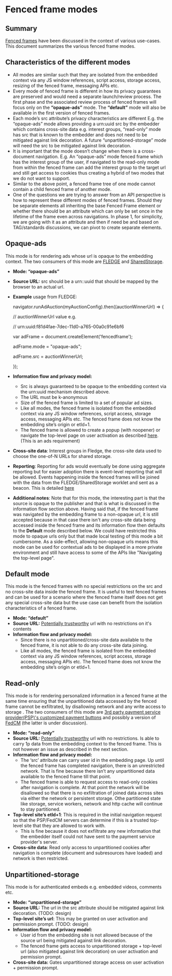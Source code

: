 # Fenced frame modes



## **Summary**

[Fenced frames](https://github.com/shivanigithub/fenced-frame) have been discussed in the context of various use-cases. This document summarizes the various fenced frame modes.


## **Characteristics of the different modes**



*   All modes are similar such that they are isolated from the embedded context via any JS window references, script access, storage access, resizing of the fenced frame, messaging APIs etc.
*   Every mode of fenced frame is different in how its privacy guarantees are preserved and would need a separate launch/review process. The first phase and the associated review process of fenced frames will focus only on the **“opaque-ads”** mode. The **“default”** mode will also be available in the first version of fenced frames.
*   Each mode’s src attribute’s privacy characteristics are different E.g. the “opaque-ads” mode allows providing a urn:uuid src by the embedder which contains cross-site data e.g. interest groups, “read-only” mode has src that is known to the embedder and does not need to be mitigated against link decoration. A future “unpartitioned-storage” mode will need the src to be mitigated against link decoration.
*   It is important that the mode doesn’t change when there is a cross-document navigation. E.g. An “opaque-ads” mode fenced frame which has the interest group of the user, if navigated to the read-only mode from within the fenced frame can add the interest group to the target url and still get access to cookies thus creating a hybrid of two modes that we do not want to support.
*   Similar to the above point, a fenced frame tree of one mode cannot contain a child fenced frame of another mode.
*   One of the questions we are trying to answer from an API perspective is how to represent these different modes of fenced frames. Should they be separate elements all inheriting the base Fenced Frame element or whether there should be an attribute which can only be set once in the lifetime of the frame even across navigations. In phase 1, for simplicity, we are going with it as an attribute and then if need be and based on TAG/standards discussions, we can pivot to create separate elements.


## **Opaque-ads**

This mode is for rendering ads whose url is opaque to the embedding context. The two consumers of this mode are [FLEDGE](https://github.com/WICG/turtledove/blob/main/FLEDGE.md) and [SharedStorage](https://github.com/pythagoraskitty/shared-storage#simple-example-consistent-ab-experiments-across-sites). 



*   **Mode: “opaque-ads”**
*   **Source URL:** src should be a urn::uuid that should be mapped by the browser to an actual url. 
*   **Example** usage from FLEDGE:

    navigator.runAdAuction(myAuctionConfig).then((auctionWinnerUrl) => {


      // auctionWinnerUrl value e.g.


      // urn:uuid:f81d4fae-7dec-11d0-a765-00a0c91e6bf6


      var adFrame = document.createElement('fencedframe');

      adFrame.mode = "opaque-ads";

      adFrame.src = auctionWinnerUrl;


    });

*   **Information flow and privacy model:**
    *   Src is always guaranteed to be opaque to the embedding context via the urn:uuid mechanism described above. 
    *   The URL must be k-anonymous
    *   Size of the fenced frame is limited to a set of popular ad sizes.
    *   Like all modes, the fenced frame is isolated from the embedded context via any JS window references, script access, storage access, messaging APIs etc. The fenced frame does not know the embedding site’s origin or etld+1.
    *   The fenced frame is allowed to create a popup (with noopener) or navigate the top-level page on user activation as described [here](https://github.com/WICG/fenced-frame/blob/master/explainer/integration_with_web_platform.md#top-level-navigation). (This is an ads requirement)
*   **Cross-site data**: Interest groups in Fledge, the cross-site data used to choose the one-of-N URLs for shared storage. 
*   **Reporting**: Reporting for ads would eventually be done using aggregate reporting but for easier adoption there is event-level reporting that will be allowed. Events happening inside the fenced frames will be joined with the data from the FLEDGE/SharedStorage worklet and sent as a beacon. This is detailed [here](https://github.com/WICG/turtledove/blob/main/Fenced_Frames_Ads_Reporting.md)
*   **Additional notes**: Note that for this mode, the interesting part is that the source is opaque to the publisher and that is what is discussed  in the information flow section above. Having said that, if the fenced frame was navigated by the embedding frame to a non-opaque url, it is still accepted because in that case there isn't any cross-site data being accessed inside the fenced frame and its information flow then defaults to the **Default** mode described below. We could have restricted this mode to opaque urls only but that made local testing of this mode a bit cumbersome. As a side-effect, allowing non-opaque urls means this mode can be used for contextual ads to be displayed in a more private environment and still have access to some of the APIs like "Navigating the top-level page".  


## **Default mode**

This mode is the fenced frames with no special restrictions on the src and no cross-site data inside the fenced frame. It is useful to test fenced frames and can be used for a scenario where the fenced frame itself does not get any special cross-site data but the use case can benefit from the isolation characteristics of a fenced frame.



*   **Mode: “default”**
*   **Source URL:** [Potentially trustworthy](https://w3c.github.io/webappsec-secure-contexts/#potentially-trustworthy-url) url with no restrictions on it's contents
*   **Information flow and privacy model:**
    *   Since there is no unpartitioned/cross-site data available to the fenced frame, it is not able to do any cross-site data joining.
    *   Like all modes, the fenced frame is isolated from the embedded context via any JS window references, script access, storage access, messaging APIs etc. The fenced frame does not know the embedding site’s origin or etld+1.


## **Read-only**

This mode is for rendering personalized information in a fenced frame at the same time ensuring that the unpartitioned data accessed by the fenced frame cannot be exfiltrated, by disallowing network and any write access to storage . The two consumers of this mode are [3rd party payment service provider(PSP)'s customized payment buttons](https://github.com/shivanigithub/fenced-frame/issues/15) and possibly a version of [FedCM](https://github.com/fedidcg/FedCM) (the latter is under discussion). 



*   **Mode: “read-only”**
*   **Source URL:** [Potentially trustworthy](https://w3c.github.io/webappsec-secure-contexts/#potentially-trustworthy-url) url with no restrictions. Is able to carry 1p data from the embedding context to the fenced frame. This is not however an issue as described in the next section. 
*   **Information flow and privacy model:**
    *   The ‘src’ attribute can carry user id in the embedding page. Up until the fenced frame has completed navigation, there is an unrestricted network. That is fine because there isn’t any unpartitioned data available to the fenced frame till that point.
    *   The fenced frame is able to request access to read-only cookies after navigation is complete. At that point the network will be disallowed so that there is no exfiltration of joined data across sites via either the network or persistent storage. Othe partitioned state like storage, service workers, network and http cache will continue to stay partitioned.
*   **Top-level site’s etld+1**: This is required in the initial navigation request so that the PSP/FedCM servers can determine if this is a trusted top-level site that they are allowed to work with.
    *   This is fine because it does not exfiltrate any new information that the embedder itself could not have sent to the payment service provider's server.
*   **Cross-site data**: Read only access to unpartitioned cookies after navigation is complete (document and subresources have loaded) and network is then restricted.


## **Unpartitioned-storage**

This mode is for authenticated embeds e.g. embedded videos, comments etc. 



*   **Mode: “unpartitioned-storage”**
*   **Source URL:** The url in the src attribute should be mitigated against link decoration. (TODO: design) 
*   **Top-level site’s url**: This may be granted on user activation and permission prompt. (TODO: design)
*   **Information flow and privacy model:**
    *   User id from the embedding site is not allowed because of the source url being mitigated against link decoration.
    *   The fenced frame gets access to unpartitioned storage + top-level url (also mitigated against link decoration) on user activation and permission prompt.
*   **Cross-site data:** Gates unpartitioned storage access on user activation + permission prompt.

